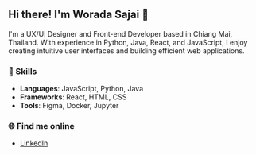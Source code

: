 ## Hi there! I'm Worada Sajai 👋

I'm a UX/UI Designer and Front-end Developer based in Chiang Mai, Thailand. With experience in Python, Java, React, and JavaScript, I enjoy creating intuitive user interfaces and building efficient web applications.

### 🚀 Skills
- **Languages**: JavaScript, Python, Java
- **Frameworks**: React, HTML, CSS
- **Tools**: Figma, Docker, Jupyter

### 🌐 Find me online
- [LinkedIn](https://www.linkedin.com/in/worada-sajai-2176972b1/)
